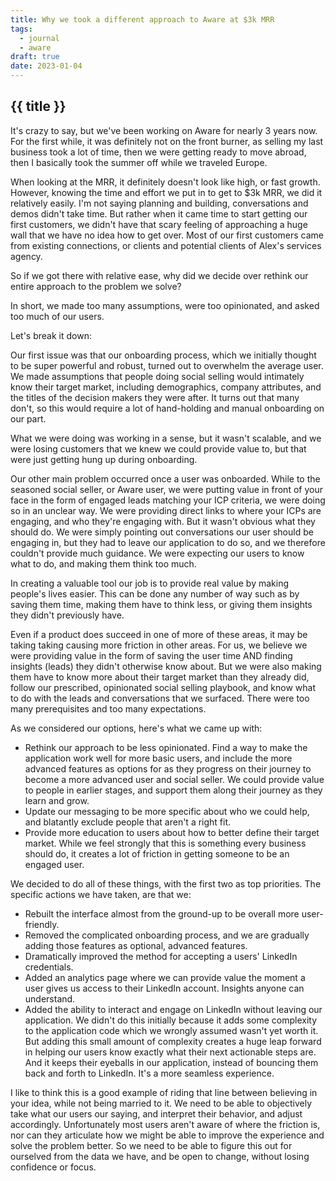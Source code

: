 ```yaml
---
title: Why we took a different approach to Aware at $3k MRR
tags:
  - journal
  - aware
draft: true
date: 2023-01-04
---
```


## {{ title }}

It's crazy to say, but we've been working on Aware for nearly 3 years now. For the first while, it was definitely not on the front burner, as selling my last business took a lot of time, then we were getting ready to move abroad, then I basically took the summer off while we traveled Europe.

When looking at the MRR, it definitely doesn't look like high, or fast growth. However, knowing the time and effort we put in to get to $3k MRR, we did it relatively easily. I'm not saying planning and building, conversations and demos didn't take time. But rather when it came time to start getting our first customers, we didn't have that scary feeling of approaching a huge wall that we have no idea how to get over. Most of our first customers came from existing connections, or clients and potential clients of Alex's services agency.

So if we got there with relative ease, why did we decide over rethink our entire approach to the problem we solve?

In short, we made too many assumptions, were too opinionated, and asked too much of our users.

Let's break it down:

Our first issue was that our onboarding process, which we initially thought to be super powerful and robust, turned out to overwhelm the average user. We made assumptions that people doing social selling would intimately know their target market, including demographics, company attributes, and the titles of the decision makers they were after. It turns out that many don't, so this would require a lot of hand-holding and manual onboarding on our part.

What we were doing was working in a sense, but it wasn't scalable, and we were losing customers that we knew we could provide value to, but that were just getting hung up during onboarding.

Our other main problem occurred once a user was onboarded. While to the seasoned social seller, or Aware user, we were putting value in front of your face in the form of engaged leads matching your ICP criteria, we were doing so in an unclear way. We were providing direct links to where your ICPs are engaging, and who they're engaging with. But it wasn't obvious what they should do. We were simply pointing out conversations our user should be engaging in, but they had to leave our application to do so, and we therefore couldn't provide much guidance. We were expecting our users to know what to do, and making them think too much. 

In creating a valuable tool our job is to provide real value by making people's lives easier. This can be done any number of way such as by saving them time, making them have to think less, or giving them insights they didn't previously have.

Even if a product does succeed in one of more of these areas, it may be taking taking causing more friction in other areas. For us, we believe we were providing value in the form of saving the user time AND finding insights (leads) they didn't otherwise know about. But we were also
making them have to know more about their target market than they already did, follow our prescribed, opinionated social selling playbook, and know what to do with the leads and conversations that we surfaced. There were too many prerequisites and too many expectations.

As we considered our options, here's what we came up with:
- Rethink our approach to be less opinionated. Find a way to make the application work well for more basic users, and include the more advanced features as options for as they progress on their journey to become a more advanced user and social seller. We could provide value to people in earlier stages, and support them along their journey as they learn and grow.
- Update our messaging to be more specific about who we could help, and blatantly exclude people that aren't a right fit.
- Provide more education to users about how to better define their target market. While we feel strongly that this is something every business should do, it creates a lot of friction in getting someone to be an engaged user.

We decided to do all of these things, with the first two as top priorities. The specific actions we have taken, are that we:

- Rebuilt the interface almost from the ground-up to be overall more user-friendly.
- Removed the complicated onboarding process, and we are gradually adding those features as optional, advanced features.
- Dramatically improved the method for accepting a users' LinkedIn credentials.  
- Added an analytics page where we can provide value the moment a user gives us access to their LinkedIn account. Insights anyone can understand.
- Added the ability to interact and engage on LinkedIn without leaving our application. We didn't do this initially because it adds some complexity to the application code which we wrongly assumed wasn't yet worth it. But adding this small amount of complexity creates a huge leap forward in helping our users know exactly what their next actionable steps are. And it keeps their eyeballs in our application, instead of bouncing them back and forth to LinkedIn. It's a more seamless experience.

I like to think this is a good example of riding that line between believing in your idea, while not being married to it. We need to be able to objectively take what our users our saying, and interpret their behavior, and adjust accordingly. Unfortunately most users aren't aware of where the friction is, nor can they articulate how we might be able to improve the experience and solve the problem better. So we need to be able to figure this out for ourselved from the data we have,
and be open to change, without losing confidence or focus.

